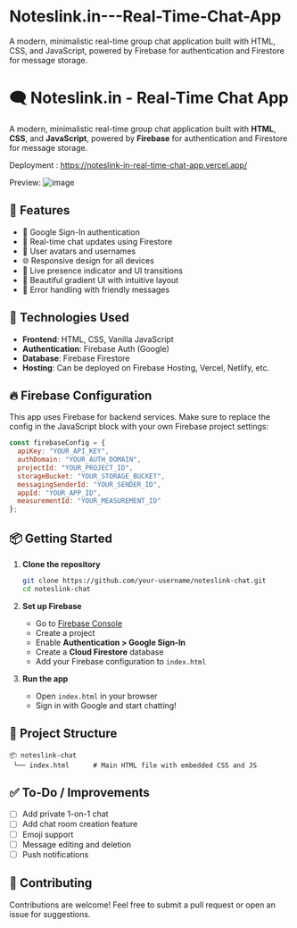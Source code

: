 # Noteslink.in---Real-Time-Chat-App
A modern, minimalistic real-time group chat application built with HTML, CSS, and JavaScript, powered by Firebase for authentication and Firestore for message storage.


# 🗨️ Noteslink.in - Real-Time Chat App

A modern, minimalistic real-time group chat application built with **HTML**, **CSS**, and **JavaScript**, powered by **Firebase** for authentication and Firestore for message storage.

Deployment : https://noteslink-in-real-time-chat-app.vercel.app/

 Preview: ![image](https://github.com/user-attachments/assets/20da3735-6e52-40e6-acdc-0d6abea6744d)



 
## 🚀 Features

* 🔐 Google Sign-In authentication
* 💬 Real-time chat updates using Firestore
* 👤 User avatars and usernames
* 🌐 Responsive design for all devices
* 🔄 Live presence indicator and UI transitions
* 🌈 Beautiful gradient UI with intuitive layout
* 🚫 Error handling with friendly messages

## 🔧 Technologies Used

* **Frontend**: HTML, CSS, Vanilla JavaScript
* **Authentication**: Firebase Auth (Google)
* **Database**: Firebase Firestore
* **Hosting**: Can be deployed on Firebase Hosting, Vercel, Netlify, etc.

## 🔥 Firebase Configuration

This app uses Firebase for backend services. Make sure to replace the config in the JavaScript block with your own Firebase project settings:

```js
const firebaseConfig = {
  apiKey: "YOUR_API_KEY",
  authDomain: "YOUR_AUTH_DOMAIN",
  projectId: "YOUR_PROJECT_ID",
  storageBucket: "YOUR_STORAGE_BUCKET",
  messagingSenderId: "YOUR_SENDER_ID",
  appId: "YOUR_APP_ID",
  measurementId: "YOUR_MEASUREMENT_ID"
};
```

## 📦 Getting Started

1. **Clone the repository**

   ```bash
   git clone https://github.com/your-username/noteslink-chat.git
   cd noteslink-chat
   ```

2. **Set up Firebase**

   * Go to [Firebase Console](https://console.firebase.google.com/)
   * Create a project
   * Enable **Authentication > Google Sign-In**
   * Create a **Cloud Firestore** database
   * Add your Firebase configuration to `index.html`

3. **Run the app**

   * Open `index.html` in your browser
   * Sign in with Google and start chatting!

## 📁 Project Structure

```
📦 noteslink-chat
 └── index.html      # Main HTML file with embedded CSS and JS
```

## ✅ To-Do / Improvements

* [ ] Add private 1-on-1 chat
* [ ] Add chat room creation feature
* [ ] Emoji support
* [ ] Message editing and deletion
* [ ] Push notifications

## 🤝 Contributing

Contributions are welcome! Feel free to submit a pull request or open an issue for suggestions.
